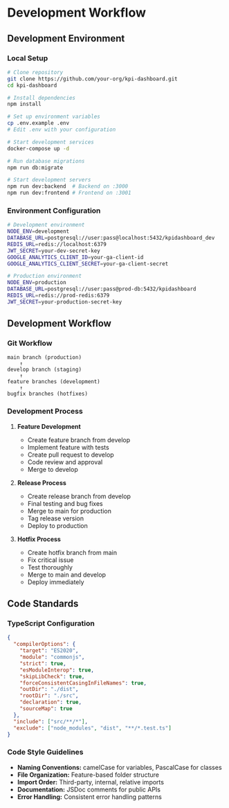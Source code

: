 # Development Workflow

## Development Environment

### Local Setup

```bash
# Clone repository
git clone https://github.com/your-org/kpi-dashboard.git
cd kpi-dashboard

# Install dependencies
npm install

# Set up environment variables
cp .env.example .env
# Edit .env with your configuration

# Start development services
docker-compose up -d

# Run database migrations
npm run db:migrate

# Start development servers
npm run dev:backend  # Backend on :3000
npm run dev:frontend # Frontend on :3001
```

### Environment Configuration

```bash
# Development environment
NODE_ENV=development
DATABASE_URL=postgresql://user:pass@localhost:5432/kpidashboard_dev
REDIS_URL=redis://localhost:6379
JWT_SECRET=your-dev-secret-key
GOOGLE_ANALYTICS_CLIENT_ID=your-ga-client-id
GOOGLE_ANALYTICS_CLIENT_SECRET=your-ga-client-secret

# Production environment
NODE_ENV=production
DATABASE_URL=postgresql://user:pass@prod-db:5432/kpidashboard
REDIS_URL=redis://prod-redis:6379
JWT_SECRET=your-production-secret-key
```

## Development Workflow

### Git Workflow

```
main branch (production)
    ↑
develop branch (staging)
    ↑
feature branches (development)
    ↑
bugfix branches (hotfixes)
```

### Development Process

1. **Feature Development**
   - Create feature branch from develop
   - Implement feature with tests
   - Create pull request to develop
   - Code review and approval
   - Merge to develop

2. **Release Process**
   - Create release branch from develop
   - Final testing and bug fixes
   - Merge to main for production
   - Tag release version
   - Deploy to production

3. **Hotfix Process**
   - Create hotfix branch from main
   - Fix critical issue
   - Test thoroughly
   - Merge to main and develop
   - Deploy immediately

## Code Standards

### TypeScript Configuration

```json
{
  "compilerOptions": {
    "target": "ES2020",
    "module": "commonjs",
    "strict": true,
    "esModuleInterop": true,
    "skipLibCheck": true,
    "forceConsistentCasingInFileNames": true,
    "outDir": "./dist",
    "rootDir": "./src",
    "declaration": true,
    "sourceMap": true
  },
  "include": ["src/**/*"],
  "exclude": ["node_modules", "dist", "**/*.test.ts"]
}
```

### Code Style Guidelines

- **Naming Conventions:** camelCase for variables, PascalCase for classes
- **File Organization:** Feature-based folder structure
- **Import Order:** Third-party, internal, relative imports
- **Documentation:** JSDoc comments for public APIs
- **Error Handling:** Consistent error handling patterns
